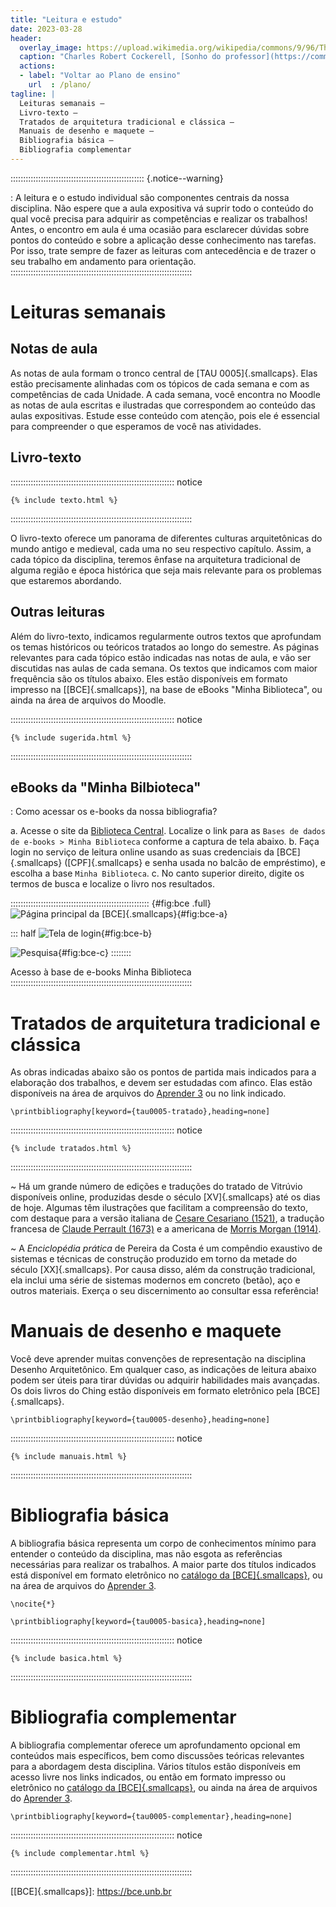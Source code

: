 ```yaml
---
title: "Leitura e estudo"
date: 2023-03-28
header:
  overlay_image: https://upload.wikimedia.org/wikipedia/commons/9/96/The_Professor%27s_Dream_(1848).jpeg
  caption: "Charles Robert Cockerell, [Sonho do professor](https://commons.wikimedia.org/wiki/File:The_Professor's_Dream_(1848).jpeg), 1848"
  actions:
  - label: "Voltar ao Plano de ensino"
    url  : /plano/
tagline: |
  Leituras semanais –
  Livro-texto –
  Tratados de arquitetura tradicional e clássica –
  Manuais de desenho e maquete –
  Bibliografia básica –
  Bibliografia complementar
---
```


::::::::::::::::::::::::::::::::::::::::::::::::::::: {.notice--warning}
<i class="fas fa-exclamation-triangle"></i>

: A leitura e o estudo individual
são componentes centrais da nossa disciplina. Não espere que a
aula expositiva vá suprir todo o conteúdo do qual você precisa para
adquirir as competências e realizar os trabalhos! Antes, o encontro
em aula é uma ocasião para esclarecer dúvidas sobre pontos do
conteúdo e sobre a aplicação desse conhecimento nas tarefas. Por isso,
trate sempre de fazer as leituras com antecedência e de trazer
o seu trabalho em andamento para orientação.
::::::::::::::::::::::::::::::::::::::::::::::::::::::::::::::::::::::::

# Leituras semanais #

## Notas de aula ##

As notas de aula formam o tronco central de [TAU 0005]{.smallcaps}. Elas
estão precisamente alinhadas com os tópicos de cada semana e com as
competências de cada Unidade. A cada semana, você encontra no Moodle as
notas de aula escritas e ilustradas que correspondem ao conteúdo das
aulas expositivas.
Estude esse conteúdo com atenção, pois ele é essencial para
compreender o que esperamos de você nas atividades.

## Livro-texto ##

::::::::::::::::::::::::::::::::::::::::::::::::::::::::::::::::: notice
```{=html}
{% include texto.html %}
```
::::::::::::::::::::::::::::::::::::::::::::::::::::::::::::::::::::::::

O livro-texto oferece um panorama de diferentes culturas arquitetônicas
do mundo antigo e medieval, cada uma no seu respectivo capítulo. Assim,
a cada tópico da disciplina, teremos ênfase na arquitetura tradicional
de alguma região e época histórica que seja mais relevante para os
problemas que estaremos abordando.

## Outras leituras ##

Além do livro-texto, indicamos regularmente outros textos que aprofundam
os temas históricos ou teóricos tratados ao longo do semestre. As
páginas relevantes para cada tópico estão indicadas nas notas de aula, e
vão ser discutidas nas aulas de cada semana. Os textos que indicamos com
maior frequência são os títulos abaixo. Eles estão disponíveis em
formato impresso na [[BCE]{.smallcaps}], na base de eBooks "Minha
Biblioteca", ou ainda na área de arquivos do Moodle.

::::::::::::::::::::::::::::::::::::::::::::::::::::::::::::::::: notice
```{=html}
{% include sugerida.html %}
```
::::::::::::::::::::::::::::::::::::::::::::::::::::::::::::::::::::::::

## eBooks da "Minha Bilbioteca" ##

<i class="fas fa-info-circle"></i>

: Como acessar os e-books da nossa bibliografia?

<!-- -->

a. Acesse o site da [Biblioteca Central](https://bce.unb.br). Localize o
   link para as `Bases de dados de e-books > Minha Biblioteca` conforme a
   captura de tela abaixo.
b. Faça login no serviço de leitura online
   usando as suas credenciais da [BCE]{.smallcaps} ([CPF]{.smallcaps} e
   senha usada no balcão de empréstimo), e escolha a base `Minha Biblioteca`.
c. No canto superior direito, digite os termos de busca e localize o
   livro nos resultados.

::::::::::::::::::::::::::::::::::::::::::::::::::::::: {#fig:bce .full}
![Página principal da [BCE]{.smallcaps}](https://hcommons.org/app/uploads/sites/1002372/2022/01/bce-a.jpg){#fig:bce-a}

::: half
![Tela de login](https://hcommons.org/app/uploads/sites/1002372/2022/01/bce-b.jpg){#fig:bce-b}

![Pesquisa](https://hcommons.org/app/uploads/sites/1002372/2022/01/bce-c.jpg){#fig:bce-c}
::::::::

Acesso à base de e-books Minha Biblioteca
::::::::::::::::::::::::::::::::::::::::::::::::::::::::::::::::::::::::

# Tratados de arquitetura tradicional e clássica #

As obras indicadas abaixo são os pontos de partida mais indicados para a
elaboração dos trabalhos, e devem ser estudadas com afinco. Elas estão
disponíveis na área de arquivos do [Aprender 3][] ou no link indicado.

```{=latex}
\printbibliography[keyword={tau0005-tratado},heading=none]
```

::::::::::::::::::::::::::::::::::::::::::::::::::::::::::::::::: notice
```{=html}
{% include tratados.html %}
```
::::::::::::::::::::::::::::::::::::::::::::::::::::::::::::::::::::::::

<i class="fas fa-check-circle"></i>

~ Há um grande número de edições e traduções do tratado de Vitrúvio
  disponíveis online, produzidas desde o século [XV]{.smallcaps} até os
  dias de hoje. Algumas têm ilustrações que facilitam a compreensão do
  texto, com destaque para a versão italiana de [Cesare Cesariano
  (1521)][], a tradução francesa de [Claude Perrault (1673)][] e a
  americana de [Morris Morgan (1914)][].

<i class="fas fa-exclamation-triangle"></i>

~ A *Enciclopédia prática* de Pereira da Costa é um compêndio exaustivo
  de sistemas e técnicas de construção produzido em torno da metade do
  século [XX]{.smallcaps}. Por causa disso, além da construção
  tradicional, ela inclui uma série de sistemas modernos em concreto
  (betão), aço e outros materiais. Exerça o seu discernimento ao
  consultar essa referência!

# Manuais de desenho e maquete #

Você deve aprender muitas convenções de representação na disciplina
Desenho Arquitetônico. Em qualquer caso, as indicações de leitura abaixo
podem ser úteis para tirar dúvidas ou adquirir habilidades mais
avançadas. Os dois livros do Ching estão disponíveis em formato
eletrônico pela [BCE]{.smallcaps}.

```{=latex}
\printbibliography[keyword={tau0005-desenho},heading=none]
```

::::::::::::::::::::::::::::::::::::::::::::::::::::::::::::::::: notice
```{=html}
{% include manuais.html %}
```
::::::::::::::::::::::::::::::::::::::::::::::::::::::::::::::::::::::::

# Bibliografia básica #

A bibliografia básica representa um corpo de conhecimentos mínimo para
entender o conteúdo da disciplina, mas não esgota as referências
necessárias para realizar os trabalhos. A maior parte dos títulos
indicados está disponível em formato eletrônico no [catálogo da
[BCE]{.smallcaps}](https://bce.unb.br), ou
na área de arquivos do [Aprender 3][].

```{=latex}
\nocite{*}

\printbibliography[keyword={tau0005-basica},heading=none]
```

::::::::::::::::::::::::::::::::::::::::::::::::::::::::::::::::: notice
```{=html}
{% include basica.html %}
```
::::::::::::::::::::::::::::::::::::::::::::::::::::::::::::::::::::::::

# Bibliografia complementar #

A bibliografia complementar oferece um aprofundamento opcional em
conteúdos mais específicos, bem como discussões teóricas relevantes para
a abordagem desta disciplina. Vários títulos estão disponíveis em acesso
livre nos links indicados, ou então em formato impresso ou eletrônico no
[catálogo da [BCE]{.smallcaps}](https://bce.unb.br), ou ainda na área de
arquivos do [Aprender 3][].

```{=latex}
\printbibliography[keyword={tau0005-complementar},heading=none]
```

::::::::::::::::::::::::::::::::::::::::::::::::::::::::::::::::: notice
```{=html}
{% include complementar.html %}
```
::::::::::::::::::::::::::::::::::::::::::::::::::::::::::::::::::::::::

[[BCE]{.smallcaps}]: https://bce.unb.br

[Aprender 3]: https://aprender3.unb.br/course/view.php?id=13869

[Cesare Cesariano (1521)]: http://archive.org/details/gri_33125008262210

[Claude Perrault (1673)]: http://archive.org/details/gri_33125008503100

[Morris Morgan (1914)]: http://archive.org/details/vitruviusthetenbooksonarchitecture
